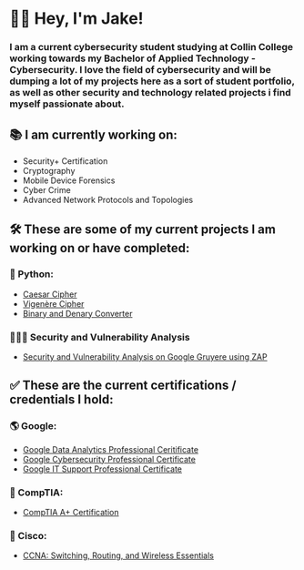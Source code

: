 # 👋🏻 Hey, I'm Jake!
### I am a current cybersecurity student studying at Collin College working towards my Bachelor of Applied Technology - Cybersecurity. I love the field of cybersecurity and will be dumping a lot of my projects here as a sort of student portfolio, as well as other security and technology related projects i find myself passionate about.

## 📚 I am currently working on:
- Security+ Certification
- Cryptography
- Mobile Device Forensics
- Cyber Crime
- Advanced Network Protocols and Topologies

## 🛠️ These are some of my current projects I am working on or have completed:

### 🐍 Python:
- [Caesar Cipher](https://github.com/jaykerzb/CaesarCipher)
- [Vigenère Cipher](https://github.com/jaykerzb/VigenereCipher)
- [Binary and Denary Converter](https://github.com/jaykerzb/BinaryConverter)

### 🕵🏻‍♂️ Security and Vulnerability Analysis
- [Security and Vulnerability Analysis on Google Gruyere using ZAP](https://github.com/jaykerzb/VulnerabilityScanningWithZAP)

## ✅ These are the current certifications / credentials I hold:

### 🌎 Google:
- [Google Data Analytics Professional Ceritificate](https://www.credly.com/badges/6549014f-9c42-4557-a945-4506f3471392/public_url)
- [Google Cybersecurity Professional Certificate](https://www.credly.com/badges/5b6eed31-12c9-4e3a-8512-af877e95fd2b/public_url)
- [Google IT Support Professional Certificate](https://www.credly.com/badges/eeed7696-907f-4098-b419-ff8a733b5140/public_url)
### 💯 CompTIA:
- [CompTIA A+ Certification](https://www.credly.com/badges/80a538c4-fa7c-452c-a3d7-361f943b9c97/public_url)
### 🛜 Cisco:
- [CCNA: Switching, Routing, and Wireless Essentials](https://www.credly.com/badges/9e6dc6ff-9b98-49d3-9524-575e15cf6edd/public_url)
